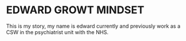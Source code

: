 # EDWARD GROWT MINDSET
This is my story, my name is edward currently and previously work as a CSW in the psychiatrist unit with the NHS.

